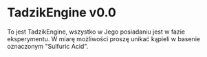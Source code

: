 # TadzikEngine v0.0
To jest TadzikEngine, wszystko w Jego posiadaniu jest w fazie eksperymentu. W miarę możliwości proszę unikać kąpieli w basenie oznaczonym "Sulfuric Acid".
